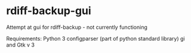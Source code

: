 # rdiff-backup-gui
Attempt at gui for rdiff-backup - not currently functioning

Requirements:
Python 3
configparser (part of python standard library)
gi and Gtk v 3